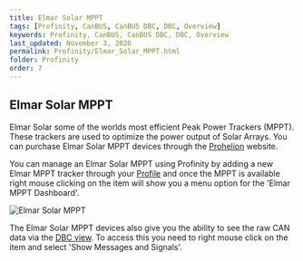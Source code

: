 ```yaml
---
title: Elmar Solar MPPT
tags: [Profinity, CanBUS, CanBUS DBC, DBC, Overview]
keywords: Profinity, CanBUS, CanBUS DBC, DBC, Overview
last_updated: November 3, 2020
permalink: Profinity/Elmar_Solar_MPPT.html
folder: Profinity
order: 7
---
```


## Elmar Solar MPPT

Elmar Solar some of the worlds most efficient Peak Power Trackers (MPPT).  These trackers are used to optimize the power output of Solar Arrays.  You can purchase Elmar Solar MPPT devices through the [Prohelion](https://www.prohelion.com) website.

You can manage an Elmar Solar MPPT using Profinity by adding a new Elmar MPPT tracker through your [Profile](Profiles.html) and once the MPPT is available right mouse clicking on the item will show you a menu option for the 'Elmar MPPT Dashboard'.

![Elmar Solar MPPT]({{site.dox.baseurl}}/images/Profinity/elmar_mppt.png)

The Elmar Solar MPPT devices also give you the ability to see the raw CAN data via the [DBC view](CAN_Bus_DBC.html).  To access this you need to right mouse click on the item and select 'Show Messages and Signals'.